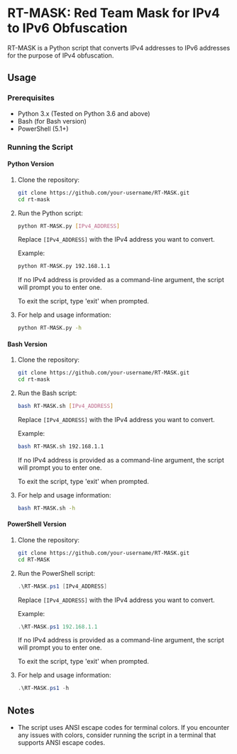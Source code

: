 # RT-MASK: Red Team Mask for IPv4 to IPv6 Obfuscation

RT-MASK is a Python script that converts IPv4 addresses to IPv6 addresses for the purpose of IPv4 obfuscation.

## Usage

### Prerequisites

- Python 3.x (Tested on Python 3.6 and above)
- Bash (for Bash version)
- PowerShell (5.1+)

### Running the Script

#### Python Version

1. Clone the repository:

    ```bash
    git clone https://github.com/your-username/RT-MASK.git
    cd rt-mask
    ```

2. Run the Python script:

    ```bash
    python RT-MASK.py [IPv4_ADDRESS]
    ```

    Replace `[IPv4_ADDRESS]` with the IPv4 address you want to convert.

    Example:

    ```bash
    python RT-MASK.py 192.168.1.1
    ```

    If no IPv4 address is provided as a command-line argument, the script will prompt you to enter one.

    To exit the script, type 'exit' when prompted.

3. For help and usage information:

    ```bash
    python RT-MASK.py -h
    ```

#### Bash Version

1. Clone the repository:

    ```bash
    git clone https://github.com/your-username/RT-MASK.git
    cd rt-mask
    ```

2. Run the Bash script:

    ```bash
    bash RT-MASK.sh [IPv4_ADDRESS]
    ```

    Replace `[IPv4_ADDRESS]` with the IPv4 address you want to convert.

    Example:

    ```bash
    bash RT-MASK.sh 192.168.1.1
    ```

    If no IPv4 address is provided as a command-line argument, the script will prompt you to enter one.

    To exit the script, type 'exit' when prompted.

3. For help and usage information:

    ```bash
    bash RT-MASK.sh -h
    ```

#### PowerShell Version

1. Clone the repository:

    ```bash
    git clone https://github.com/your-username/RT-MASK.git
    cd RT-MASK
    ```

2. Run the PowerShell script:

    ```powershell
    .\RT-MASK.ps1 [IPv4_ADDRESS]
    ```

    Replace `[IPv4_ADDRESS]` with the IPv4 address you want to convert.

    Example:

    ```powershell
    .\RT-MASK.ps1 192.168.1.1
    ```

    If no IPv4 address is provided as a command-line argument, the script will prompt you to enter one.

    To exit the script, type 'exit' when prompted.

3. For help and usage information:

    ```powershell
    .\RT-MASK.ps1 -h
    ```

## Notes

- The script uses ANSI escape codes for terminal colors. If you encounter any issues with colors, consider running the script in a terminal that supports ANSI escape codes.


